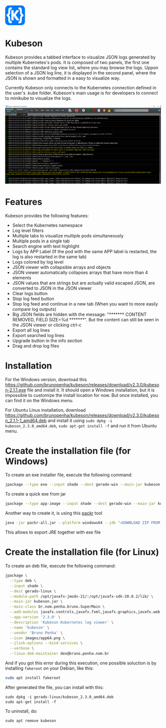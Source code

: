 ![alt text](https://github.com/brunopenha/kubeson/raw/master/images/app64.png)

# Kubeson
Kubeson provides a tabbed interface to visualize JSON logs generated by multiple Kubernetes's pods. It is composed of two panels, the first one contains the standard log view list, where you may browse the logs. Uppon selection of a JSON log line, it is displayed in the second panel, where the JSON is shown and formatted in a easy to visualize way.

Currently Kubeson only connects to the Kubernetes connection defined in the user's .kube folder. Kubeson's main usage is for developers to connect to minikube to visualize the logs.  

![alt text](https://github.com/brunopenha/kubeson/raw/master/images/screenshot.png) 

# Features
Kubeson provides the following features:

* Select the Kubernetes namespace
* Log level filters
* Multiple tabs to visualize multiple pods simultaneously
*	Multiple pods in a single tab
*	Search engine with text highlight
*	Logs by APP Label (If the pod with the same APP label is restarted, the log is also restarted in the same tab)
*	Logs colored by log level 
*	JSON viewer with collapsible arrays and objects
*	JSON viewer automatically collapses arrays that have more than 4 elements
*	JSON values that are strings but are actually valid escaped JSON, are converted to JSON in the JSON viewer
* Clear logs button
* Stop log feed button
* Stop log feed and continue in a new tab (When you want to more easily compare log outputs)
*	Big JSON fields are hidden with the message: "******* CONTENT REMOVED, FIELD SIZE=%d *******". But the content can still be seen in the JSON viewer or clicking ctrl-c
* Export all log lines
* Export searched log lines
* Upgrade button in the info section
* Drag and drop log files


# Installation

For the Windows version, download this https://github.com/brunopenha/kubeson/releases/download/v2.3.0/kubeson-2.1.1.exe file and install it.
It should open a Windows installation, but it is impossible to customize the install location for now. But once installed, you can find it on the Windows menu.

For Ubuntu Linux installation, download https://github.com/brunopenha/kubeson/releases/download/v2.3.0/kubeson_2.1.1-1_amd64.deb and install it using `sudo dpkg -i kubeson_2.3.0_amd64.deb`, `sudo apt-get install -f` and run it from Ubuntu menu.


# Create the installation file (for Windows)

To create an exe installer file, execute the following command:

```bash
jpackage --type exe --input shade --dest gerado-win --main-jar kubeson.jar --main-class br.nom.penha.bruno.SuperMain --module-path "<PATH TO YOUR javafx-jmods-17.0.2>" --add-modules javafx.controls,javafx.fxml,javafx.web --app-version '2.1.1' --description 'Kubeson Kubernetes log viewer' --name 'kubeson' --vendor 'Bruno Penha' --icon images/kubeson.ico  --jlink-options --bind-services --verbose --win-console --win-shortcut --win-menu
```
To create a quick exe from jar

```bash
jpackage --type app-image --input shade --dest gerado-win --main-jar kubeson.jar --main-class br.nom.penha.bruno.SuperMain --module-path "<PATH TO YOUR javafx-jmods-17.0.2>" --add-modules javafx.controls,javafx.fxml,javafx.web --app-version '2.3.0' --description 'Kubeson Kubernetes log viewer' --name 'kubeson' --vendor 'Bruno Penha' --icon images/kubeson.ico  --jlink-options --bind-services --verbose --win-console
```

Another way to create it, is using this [packr](https://github.com/libgdx/packr)  tool

```bash
java -jar packr-all.jar --platform windows64 --jdk "<DOWNLOAD ZIP FROM https://adoptopenjdk.net/releases.html>" --useZgcIfSupportedOs --executable Kubeson --classpath kubeson.jar --icon images/kubeson.ico --mainclass br.nom.penha.bruno.SuperMain --vmargs Xmx1G --output gerado-win3 
```
This allows to export JRE together with exe file

# Create the installation file (for Linux)

To create an deb file, execute the following command:

```bash
jpackage \
  --type deb \
  --input shade \
  --dest gerado-linux \
  --module-path /opt/javafx-jmods-21/:/opt/javafx-sdk-20.0.2/lib/ \
  --main-jar kubeson.jar \
  --main-class br.nom.penha.bruno.SuperMain \
  --add-modules javafx.controls,javafx.fxml,javafx.graphics,javafx.web \
  --app-version '2.3.0' \
  --description 'Kubeson Kubernetes log viewer' \
  --name 'kubeson' \
  --vendor 'Bruno Penha' \
  --icon images/app64.png \
  --jlink-options --bind-services \
  --verbose \
  --linux-deb-maintainer dev@bruno.penha.nom.br
```

And if you got this error during this execution, one possible soluction is by installing `fakeroot` on your Debian, like this:

```bash
sudo apt install fakeroot
```

After generated the file, you can install with this:

```shell
sudo dpkg -i gerado-linux/kubeson_2.3.0_amd64.deb
sudo apt-get install -f
```

To uninstall, do:

```shell
sudo apt remove kubeson
```